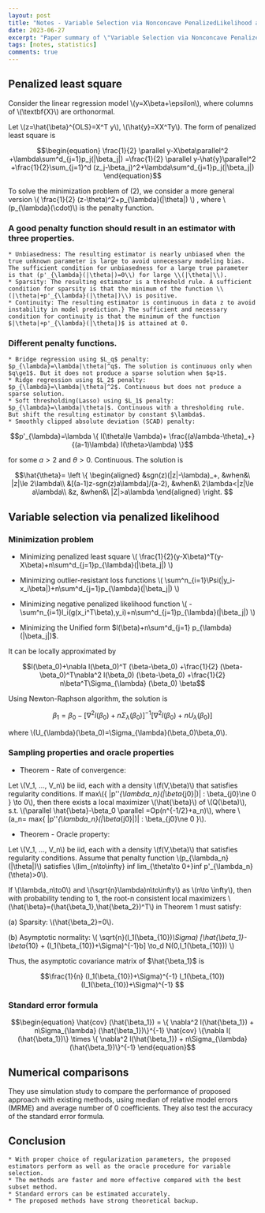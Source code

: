 ```yaml
---
layout: post
title: "Notes - Variable Selection via Nonconcave PenalizedLikelihood and its Oracle Properties"
date: 2023-06-27
excerpt: "Paper summary of \"Variable Selection via Nonconcave PenalizedLikelihood and its Oracle Properties\"."
tags: [notes, statistics]
comments: true
---
```


## Penalized least square

Consider the linear regression model \\(y=X\beta+\epsilon\\), where columns of \\(\textbf{X}\\) are orthonormal.

Let \\(z=\hat{\beta}^{OLS}=X^T y\\), \\(\hat{y}=XX^Ty\\). The form of penalized least square is

$$\begin{equation}
\frac{1}{2} \parallel y-X\beta\parallel^2 +\lambda\sum^d_{j=1}p_j(|\beta_j|)
=\frac{1}{2} \parallel y-\hat{y}\parallel^2 +\frac{1}{2}\sum_{j=1}^d (z_j-\beta_j)^2+\lambda\sum^d_{j=1}p_j(|\beta_j|)
  \end{equation}$$


To solve the minimization problem of (2), we consider a more general version
\\(
    \frac{1}{2} (z-\theta)^2+p_{\lambda}(|\theta|)
\\)
, where \\(p\_{\lambda}(\cdot)\\) is the penalty function.


### A good penalty function should result in an estimator with three properties.

    * Unbiasedness: The resulting estimator is nearly unbiased when the true unknown parameter is large to avoid unnecessary modeling bias. The sufficient condition for unbiasedness for a large true parameter is that (p'_{\lambda}(|\theta|)=0\\) for large \\(|\theta|\\).
    * Sparsity: The resulting estimator is a threshold rule. A sufficient condition for sparsity is that the minimum of the function \\(|\theta|+p'_{\lambda}(|\theta|)\\) is positive.
    * Continuity: The resulting estimator is continuous in data z to avoid instability in model prediction.} The sufficient and necessary condition for continuity is that the minimum of the function $|\theta|+p'_{\lambda}(|\theta|)$ is attained at 0.

### Different penalty functions.

    * Bridge regression using $L_q$ penalty: $p_{\lambda}=\lambda|\theta|^q$. The solution is continuous only when $q\ge1$. But it does not produce a sparse solution when $q>1$.
    * Ridge regression using $L_2$ penalty: $p_{\lambda}=\lambda|\theta|^2$. Continuous but does not produce a sparse solution.
    * Soft thresholding(Lasso) using $L_1$ penalty: $p_{\lambda}=\lambda|\theta|$. Continuous with a thresholding rule. But shift the resulting estimator by constant $\lambda$.
    * Smoothly clipped absolute deviation (SCAD) penalty:

  $$p'_{\lambda}=\lambda \{ I(\theta\le \lambda)+ \frac{(a\lambda-\theta)_+}{(a-1)\lambda} I(\theta>\lambda) \}$$

for some $a>2$ and $\theta>0$. Continuous. The solution is

$$\hat{\theta}=
\left \{ 
\begin{aligned}
    &sgn(z)(|z|-\lambda)_+, &when&\ |z|\le 2\lambda\\
    &[(a-1)z-sgn(z)a\lambda]/(a-2), &when&\ 2\lambda<|z|\le a\lambda\\
    &z, &when&\ |Z|>a\lambda
\end{aligned}
\right. $$


## Variable selection via penalized likelihood

### Minimization problem
  
* Minimizing penalized least square
\\(
\frac{1}{2}(y-X\beta)^T(y-X\beta)+n\sum^d_{j=1}p_{\lambda}(|\beta_j|)
\\)

* Minimizing outlier-resistant loss functions
\\(
\sum^n_{i=1}\Psi(|y_i-x_i\beta|)+n\sum^d_{j=1}p_{\lambda}(|\beta_j|)
\\)

* Minimizing negative penalized likelihood function
\\(
-\sum^n_{i=1}l_i(g(x_i^T\beta),y_i)+n\sum^d_{j=1}p_{\lambda}(|\beta_j|)
\\)

* Minimizing the Unified form $l(\beta)+n\sum^d_{j=1} p_{\lambda}(|\beta_j|)$.
  
It can be locally approximated by
  
$$l(\beta_0)+\nabla l(\beta_0)^T (\beta-\beta_0) +\frac{1}{2} (\beta-\beta_0)^T\nabla^2 l(\beta_0) (\beta-\beta_0) +\frac{1}{2} n\beta^T\Sigma_{\lambda} (\beta_0) \beta$$

Using Newton-Raphson algorithm, the solution is 
  
$$\beta_1=\beta_0-[\nabla^2 l(\beta_0)+n\Sigma_{\lambda} (\beta_0)]^{-1}[\nabla^2 l(\beta_0)+nU_{\lambda} (\beta_0)]$$
  
where \\(U_{\lambda}(\beta_0)=\Sigma_{\lambda}(\beta_0)\beta_0\\).


### Sampling properties and oracle properties
  
* Theorem - Rate of convergence:
  
Let \\(V_1, ..., V_n\\) be iid, each with a density \\(f(V,\beta)\\) that satisfies regularity conditions. If max\\(\{ |p''_{\lambda_n}(|\beta_{j0}|)| : \beta_{j0}\ne 0 \} \to 0\\), then there exists a local maximizer \\(\hat{\beta}\\) of \\(Q(\beta)\\), s.t. \\(\parallel \hat{\beta}-\beta_0 \parallel =Op(n^{-1/2}+a_n)\\), where \\(a_n= max\{ |p''_{\lambda_n}(|\beta_{j0}|)| : \beta_{j0}\ne 0 \}\\).


* Theorem - Oracle property:
  
Let \\(V_1, ..., V_n\\) be iid, each with a density \\(f(V,\beta)\\) that satisfies regularity conditions. Assume that penalty function \\(p_{\lambda_n}(|\theta|)\\) satisfies 
\\(lim_{n\to\infty} inf lim_{\theta\to 0+}inf p'_{\lambda_n}(\theta)>0\\).

If \\(\lambda_n\to0\\) and \\(\sqrt{n}\lambda)n\to\infty\\) as \\(n\to \infty\\), then with probability tending to 1, the root-n consistent local maximizers \\(\hat{\beta}=(\hat{\beta_1},\hat{\beta_2})^T\\) in Theorem 1 must satisfy:

(a) Sparsity: \\(\hat{\beta_2}=0\\).

(b) Asymptotic normality: \\( \sqrt{n}(I_1(\beta_{10})_\Sigma) [\hat{\beta_1}-\beta_{10} + (I_1(\beta_{10})+\Sigma)^{-1}b] \to_d N(0,I_1(\beta_{10})) \\)


Thus, the asymptotic covariance matrix of $\hat{\beta_1}$ is

$$\frac{1}{n} (I_1(\beta_{10})+\Sigma)^{-1} I_1(\beta_{10})(I_1(\beta_{10})+\Sigma)^{-1} $$


### Standard error formula

$$\begin{equation}
    \hat{cov} (\hat{\beta_1}) = \{ \nabla^2 l(\hat{\beta_1}) + n\Sigma_{\lambda} (\hat{\beta_1})\}^{-1}  \hat{cov} \{\nabla l( (\hat{\beta_1})\} \times  \{ \nabla^2 l(\hat{\beta_1}) + n\Sigma_{\lambda} (\hat{\beta_1})\}^{-1}
\end{equation}$$



## Numerical comparisons
They use simulation study to compare the performance of proposed approach with existing methods, using median of relative model errors (MRME) and average number of 0 coefficients. They also test the accuracy of the standard error formula.

## Conclusion

    * With proper choice of regularization parameters, the proposed estimators perform as well as the oracle procedure for variable selection.
    * The methods are faster and more effective compared with the best subset method.
    * Standard errors can be estimated accurately.
    * The proposed methods have strong theoretical backup.

